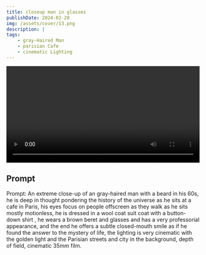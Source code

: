 ```yaml
---
title: closeup man in glasses
publishDate: 2024-02-20
img: /assets/cover/13.png
description: |
tags:
    - gray-Haired Man
    - parisian Cafe
    - cinematic Lighting
---
```


<video style="width: 100%;" src="/assets/video/closeup-man-in-glasses.mp4" controls ></video>

## Prompt

Prompt: An extreme close-up of an gray-haired man with a beard in his 60s, he is deep in thought pondering the history of the universe as he sits at a cafe in Paris, his eyes focus on people offscreen as they walk as he sits mostly motionless, he is dressed in a wool coat suit coat with a button-down shirt , he wears a brown beret and glasses and has a very professorial appearance, and the end he offers a subtle closed-mouth smile as if he found the answer to the mystery of life, the lighting is very cinematic with the golden light and the Parisian streets and city in the background, depth of field, cinematic 35mm film.
